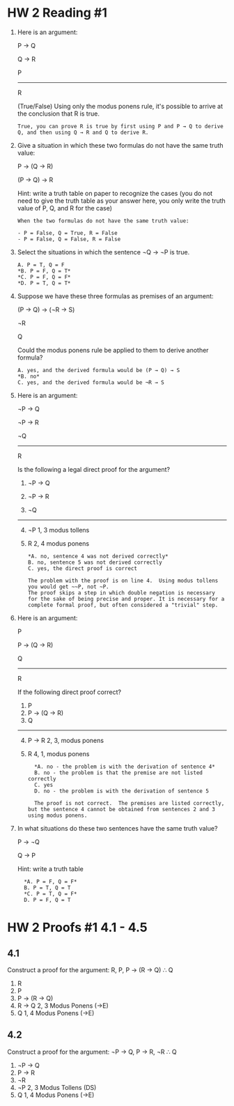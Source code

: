 # HW 2 Reading #1

1. Here is an argument:

   P → Q

   Q → R

   P

   --------

   R

   (True/False) Using only the modus ponens rule, it's possible to arrive at the conclusion that R is true.

       True, you can prove R is true by first using P and P → Q to derive Q, and then using Q → R and Q to derive R.

2. Give a situation in which these two formulas do not have the same truth value:

   P → (Q → R)

   (P → Q) → R

   Hint: write a truth table on paper to recognize the cases (you do not need to give the truth table as your answer here, you only write the truth value of P, Q, and R for the case)

       When the two formulas do not have the same truth value:

       - P = False, Q = True, R = False
       - P = False, Q = False, R = False
   
3. Select the situations in which the sentence ¬Q → ¬P is true.

       A. P = T, Q = F
       *B. P = F, Q = T*
       *C. P = F, Q = F*
       *D. P = T, Q = T*

4. Suppose we have these three formulas as premises of an argument:

   (P → Q) → (¬R → S)

   ¬R

   Q

   Could the modus ponens rule be applied to them to derive another formula?

       A. yes, and the derived formula would be (P → Q) → S
       *B. no*
       C. yes, and the derived formula would be ¬R → S

5. Here is an argument:

   ¬P → Q

   ¬P → R

   ¬Q

   ------

   R

   Is the following a legal direct proof for the argument?

   1.  ¬P → Q

   2.  ¬P → R

   3.  ¬Q

   ------

   4.  ¬P       1, 3   modus tollens

   5.  R          2, 4  modus ponens

           *A. no, sentence 4 was not derived correctly*
           B. no, sentence 5 was not derived correctly
           C. yes, the direct proof is correct

           The problem with the proof is on line 4.  Using modus tollens you would get ~~P, not ~P. 
           The proof skips a step in which double negation is necessary for the sake of being precise and proper. It is necessary for a complete formal proof, but often considered a "trivial" step.

6. Here is an argument:

    P
   
    P → (Q → R)
   
    Q
   
    -------------------

    R

   If the following direct proof correct?

    1. P
    2. P → (Q → R)
    3. Q
    ---
    4. P → R           2, 3, modus ponens
    5. R               4, 1, modus ponens

             *A. no - the problem is with the derivation of sentence 4*
             B. no - the problem is that the premise are not listed correctly
             C. yes
             D. no - the problem is with the derivation of sentence 5

             The proof is not correct.  The premises are listed correctly, but the sentence 4 cannot be obtained from sentences 2 and 3 using modus ponens.

7. In what situations do these two sentences have the same truth value?

    P → ¬Q

    Q → P

   Hint: write a truth table

         *A. P = F, Q = F*
         B. P = T, Q = T
         *C. P = T, Q = F*
         D. P = F, Q = T

# HW 2 Proofs #1 4.1 - 4.5

## 4.1

Construct a proof for the argument: R, P, P → (R → Q) ∴ Q
1.	R		
2.	P		
3.	P → (R → Q)		
4.	R → Q	        2, 3	Modus Ponens (->E)
5.	Q	           1, 4	Modus Ponens (->E)

## 4.2

Construct a proof for the argument: ¬P → Q, P → R, ¬R ∴ Q
1.	¬P → Q		
2.	P → R		
3.	¬R		
4.	¬P	            2, 3 Modus Tollens (DS)
5.	Q	            1, 4 Modus Ponens	(->E)





